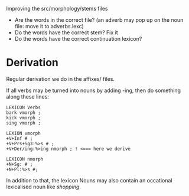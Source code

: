 Improving the src/morphology/stems files

* Are the words in the correct file? (an adverb may pop up on the noun file: move it to adverbs.lexc)
* Do the words have the correct stem? Fix it
* Do the words have the correct continuation lexicon?

# Derivation

Regular derivation we do in the affixes/ files.

If all verbs may be turned into nouns by adding -ing, then do something along these lines:

```
LEXICON Verbs
bark vmorph ;
kick vmorph ;
sing vmorph ;

LEXION vmorph
+V+Inf # ;
+V+Prs+Sg3:%>s # ;
+V+Der/ing:%>ing nmorph ; ! <=== here we derive

LEXICON nmorph
+N+Sg: # ;
+N+Pl:%>s #;
```

In addition to that, the lexicon Nouns may also contain an
occational lexicalised noun like *shopping*.

